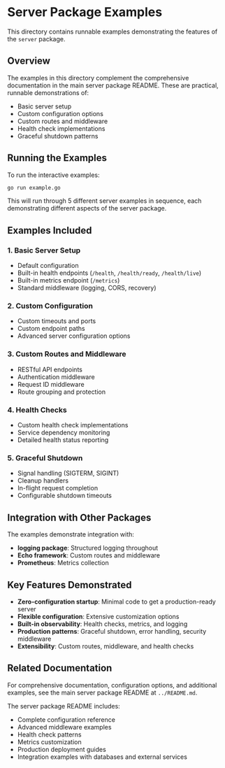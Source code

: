# Server Package Examples

This directory contains runnable examples demonstrating the features of the `server` package.

## Overview

The examples in this directory complement the comprehensive documentation in the main server package README. These are practical, runnable demonstrations of:

- Basic server setup
- Custom configuration options
- Custom routes and middleware
- Health check implementations
- Graceful shutdown patterns

## Running the Examples

To run the interactive examples:

```bash
go run example.go
```

This will run through 5 different server examples in sequence, each demonstrating different aspects of the server package.

## Examples Included

### 1. Basic Server Setup
- Default configuration
- Built-in health endpoints (`/health`, `/health/ready`, `/health/live`)
- Built-in metrics endpoint (`/metrics`)
- Standard middleware (logging, CORS, recovery)

### 2. Custom Configuration
- Custom timeouts and ports
- Custom endpoint paths
- Advanced server configuration options

### 3. Custom Routes and Middleware
- RESTful API endpoints
- Authentication middleware
- Request ID middleware
- Route grouping and protection

### 4. Health Checks
- Custom health check implementations
- Service dependency monitoring
- Detailed health status reporting

### 5. Graceful Shutdown
- Signal handling (SIGTERM, SIGINT)
- Cleanup handlers
- In-flight request completion
- Configurable shutdown timeouts

## Integration with Other Packages

The examples demonstrate integration with:
- **logging package**: Structured logging throughout
- **Echo framework**: Custom routes and middleware
- **Prometheus**: Metrics collection

## Key Features Demonstrated

- **Zero-configuration startup**: Minimal code to get a production-ready server
- **Flexible configuration**: Extensive customization options
- **Built-in observability**: Health checks, metrics, and logging
- **Production patterns**: Graceful shutdown, error handling, security middleware
- **Extensibility**: Custom routes, middleware, and health checks

## Related Documentation

For comprehensive documentation, configuration options, and additional examples, see the main server package README at `../README.md`.

The server package README includes:
- Complete configuration reference
- Advanced middleware examples
- Health check patterns
- Metrics customization
- Production deployment guides
- Integration examples with databases and external services